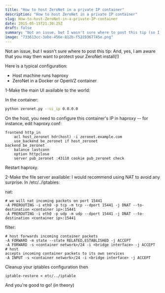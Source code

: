 ```yaml
---
title: "How to host ZeroNet in a private IP container"
description: "How to host ZeroNet in a private IP container"
slug: How-to-host-ZeroNet-in-a-private-IP-container
date: 2015-05-15T21:30:25Z
draft: false
summary: "Not an issue, but I wasn't sure where to post this tip (so I posted it on Github, obviously)"
image: "733613cc-3abe-456e-812b-f5228367745e.png"
---
```

Not an issue, but I wasn't sure where to post this tip:
And, yes, I am aware that you may then want to protect your ZeroNet install(!)

Here is a typical configuration:

* Host machine runs haproxy
* ZeroNet in a Docker or OpenVZ container

1-Make the main UI available to the world:

In the container: 
```bash
python zeronet.py --ui_ip 0.0.0.0
```

On the host, you need to configure this container's IP in haproxy -- for instance, edit haproxy.conf:
```lighttpd
frontend http_in
    acl host_zeronet hdr(host) -i zeronet.example.com
    use_backend be_zeronet if host_zeronet
backend be_zeronet
    balance lastconn
    option httpclose
    server pub_zeronet :43110 cookie pub_zeronet check
```
Restart haproxy.

2-Make the file server available: I would recommend using NAT to avoid any surprise. In /etc/../iptables:

nat:
```
# we will nat incoming packets on port 15441
-A PREROUTING -i eth0 -p tcp -m tcp --dport 15441 -j DNAT --to-destination <container ip>:15441
-A PREROUTING -i eth0 -p udp -m udp --dport 15441 -j DNAT --to-destination <container ip>:15441
```
filter:
```
# host forwards incoming container packets
-A FORWARD -m state --state RELATED,ESTABLISHED -j ACCEPT
-A FORWARD -s <container network>/24 -i <bridge interface> -j ACCEPT
# host
accepts incoming container packets to its own services
-A INPUT -s <container network>/24 -i <bridge interface> -j ACCEPT
```
Cleanup your iptables configuration then
```
iptable-restore < etc/../iptable
```
And you're good to go! (in theory)

